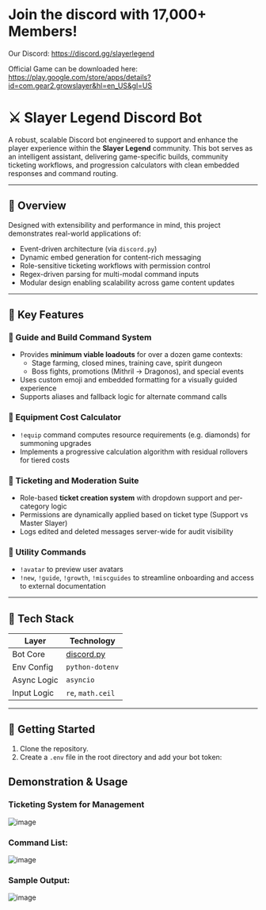 # Join the discord with 17,000+ Members! 

Our Discord: https://discord.gg/slayerlegend

Official Game can be downloaded here: https://play.google.com/store/apps/details?id=com.gear2.growslayer&hl=en_US&gl=US

# ⚔️ Slayer Legend Discord Bot

A robust, scalable Discord bot engineered to support and enhance the player experience within the **Slayer Legend** community. This bot serves as an intelligent assistant, delivering game-specific builds, community ticketing workflows, and progression calculators with clean embedded responses and command routing.

---

## 🧠 Overview

Designed with extensibility and performance in mind, this project demonstrates real-world applications of:

- Event-driven architecture (via `discord.py`)
- Dynamic embed generation for content-rich messaging
- Role-sensitive ticketing workflows with permission control
- Regex-driven parsing for multi-modal command inputs
- Modular design enabling scalability across game content updates

---

## 🔑 Key Features

### 📘 Guide and Build Command System
- Provides **minimum viable loadouts** for over a dozen game contexts:
  - Stage farming, closed mines, training cave, spirit dungeon
  - Boss fights, promotions (Mithril → Dragonos), and special events
- Uses custom emoji and embedded formatting for a visually guided experience
- Supports aliases and fallback logic for alternate command calls

### 🧮 Equipment Cost Calculator
- `!equip` command computes resource requirements (e.g. diamonds) for summoning upgrades
- Implements a progressive calculation algorithm with residual rollovers for tiered costs

### 🧾 Ticketing and Moderation Suite
- Role-based **ticket creation system** with dropdown support and per-category logic
- Permissions are dynamically applied based on ticket type (Support vs Master Slayer)
- Logs edited and deleted messages server-wide for audit visibility

### 👤 Utility Commands
- `!avatar` to preview user avatars
- `!new`, `!guide`, `!growth`, `!miscguides` to streamline onboarding and access to external documentation

---

## 🧰 Tech Stack

| Layer       | Technology        |
|-------------|-------------------|
| Bot Core    | [discord.py](https://discordpy.readthedocs.io/) |
| Env Config  | `python-dotenv`   |
| Async Logic | `asyncio`         |
| Input Logic | `re`, `math.ceil` |

---

## 🚀 Getting Started

1. Clone the repository.
2. Create a `.env` file in the root directory and add your bot token:

## Demonstration & Usage
### **Ticketing System for Management**

![image](https://github.com/Erebonia/Discord-Bot-Slayer-Legend-Public/assets/52137104/138bd2fe-bb58-4120-b29b-5fbe3bc2140c)

### **Command List:**

![image](https://github.com/Erebonia/Discord-Bot-Slayer-Legend-Public/assets/52137104/19dc9768-eba1-48e7-ae59-a0696c2fe4e9)


### **Sample Output:**

![image](https://github.com/Erebonia/Discord-Bot-Slayer-Legend-Public/assets/52137104/62fe3dfd-e52d-43d2-9a74-14c93879c0d2)



